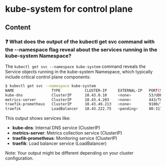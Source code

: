 # kube-system for control plane

## Content

### ❓ What does the output of the kubectl get svc command with the --namespace flag reveal about the services running in the kube-system Namespace?
The `kubectl get svc --namespace kube-system` command reveals the Service objects running in the kube-system Namespace, which typically include critical control plane components:

```bash
$ kubectl get svc --namespace kube-system
NAME                 TYPE           CLUSTER-IP     EXTERNAL-IP   PORT(S)                 
kube-dns             ClusterIP      10.43.0.10     <none>        53/UDP,53/TCP,9153...   
metrics-server       ClusterIP      10.43.4.203    <none>        443/TCP                 
traefik-prometheus   ClusterIP      10.43.49.213   <none>        9100/TCP                
traefik              LoadBalancer   10.43.222.75   <pending>     80:31716/TCP,443:31...
```

This output shows services like:
- **kube-dns**: Internal DNS service (ClusterIP)
- **metrics-server**: Metrics collection service (ClusterIP) 
- **traefik-prometheus**: Monitoring service (ClusterIP)
- **traefik**: Load balancer service (LoadBalancer)

Note: Your output might be different depending on your cluster configuration.

